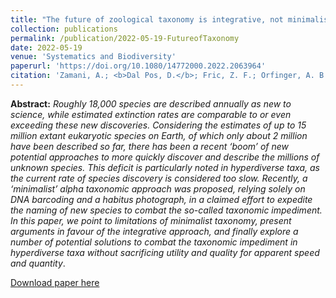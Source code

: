 ```yaml
---
title: "The future of zoological taxonomy is integrative, not minimalist"
collection: publications
permalink: /publication/2022-05-19-FutureofTaxonomy
date: 2022-05-19
venue: 'Systematics and Biodiversity'
paperurl: 'https://doi.org/10.1080/14772000.2022.2063964'
citation: 'Zamani, A.; <b>Dal Pos, D.</b>; Fric, Z. F.; Orfinger, A. B.; Scherz, M. D.; Bartoňová, A. S.; Gante, H. F. (2022) The future of zoological taxonomy is integrative, not minimalist. <i>Systematics and Biodiversity</i>, 20(1): 1–14.'
---
```

<b>Abstract:</b> <i>Roughly 18,000 species are described annually as new to science, while estimated extinction rates are comparable to or even exceeding these new discoveries. Considering the estimates of up to 15 million extant eukaryotic species on Earth,
of which only about 2 million have been described so far, there has been a recent ‘boom’ of new potential approaches to more quickly discover and describe the millions of unknown species. This deficit is particularly noted in hyperdiverse taxa, as the current rate of species discovery is considered too slow. Recently, a ‘minimalist’ alpha taxonomic approach was proposed, relying solely on DNA barcoding and a habitus photograph, in a claimed effort to expedite the naming of
new species to combat the so-called taxonomic impediment. In this paper, we point to limitations of minimalist taxonomy, present arguments in favour of the integrative approach, and finally explore a number of potential solutions to combat the taxonomic impediment in hyperdiverse taxa without sacrificing utility and quality for apparent speed and quantity</i>.

<script type='text/javascript' src='https://d1bxh8uas1mnw7.cloudfront.net/assets/embed.js'></script>

<p><div class='altmetric-embed' data-badge-type='donut' data-doi="10.1080/14772000.2022.2063964"></div></p> 

[Download paper here](https://doi.org/10.1080/14772000.2022.2063964)